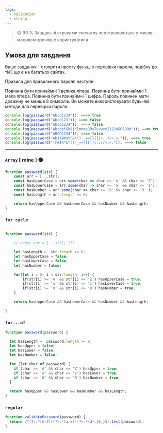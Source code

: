 ```yaml
---
tags:
  - validation
  - string
---
```

> 🟡 90 % Завдань зі строками спочатку перетворюються у масив - масивом зручніше користуватися 

## Умова для завдання 

Ваше завдання - створити просту функцію перевірки пароля, подібну до тієї, що є на багатьох сайтах.

Правила для правильного пароля наступні:

Повинна бути принаймні 1 велика літера.
Повинна бути принаймні 1 мала літера.
Повинна бути принаймні 1 цифра.
Пароль повинен мати довжину не менше 8 символів.
Ви можете використовувати будь-які методи для перевірки пароля.

```js
console.log(password("Abcd1234")); ===> true
console.log(password("Abcd123")); ===> false
console.log(password("abcd1234")); ===> false
console.log(password("AbcdefGhijKlmnopQRsTuvwxyZ1234567890")); ===> true
console.log(password("ABCD1234")); ===> false
console.log(password("Ab1!@#$%^&*()-_+={}[]|\:;?/>.<,")); ===> true
console.log(password("!@#$%^&*()-_+={}[]|\:;?/>.<,")); ===> false
```

---

### `Array` [ mine ] 🟢

```js
function password(str) {
	const arr = [...str];
	const hasUpperCase = arr.some(char => char >= 'A' && char <= 'Z');
	const hasLowerCase = arr.some(char => char >= 'a' && char <= 'z');
	const hasNumber = arr.some(char => char >= '0' && char <= '9' );
	const hasLength = arr.length >= 8;
	
 	return hasUpperCase && hasLowerCase && hasNumber && hasLength;
}
```


### `for cycle` 

```js

function password(str) {
	
	// const arr = [...str]; ???
	
	let hasLength =  str.length >= 8;
	let hasUpperCase = false;
	let hasLowerCase = false;
	let hasNumber = false; 
	
	for(let i = 0; i < str.length; i++) {
		if(str[i] >= 'A' && str[i] <= 'Z') hasUpperCase = true;
		if(str[i] >= 'a' && str[i] <= 'z') hasLowerCase = true;
		if(str[i] >= '0' && str[i] <= '9') hasNumber = true;
	}
	
	return hasUpperCase && hasLowerCase && hasNumber && hasLength;
	
}

```


### `for...of`

```js
function password(password) {
	
  let hasLength =  password.length >= 8;
  let hasUpper = false;
  let hasLower = false;
  let hasNumber = false;
  
  for (let char of password) {
    if (char >= 'A' && char <= 'Z') hasUpper = true;
    if (char >= 'a' && char <= 'z') hasLower = true;
    if (char >= '0' && char <= '9') hasNumber = true;
  }
  
  return hasUpper && hasLower && hasNumber && hasLength;
}
```


### `regular` 

```js
function validatePassword(password) {
  return /^(?=.*[A-Z])(?=.*[a-z])(?=.*\d).{8,}$/.test(password);
}
```